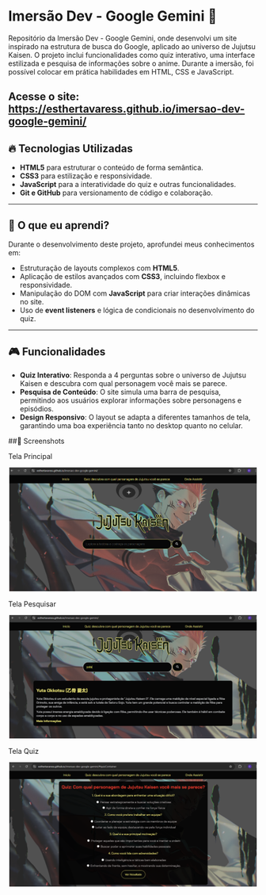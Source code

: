 # Imersão Dev - Google Gemini 🚀

Repositório da Imersão Dev - Google Gemini, onde desenvolvi um site inspirado na estrutura de busca do Google, aplicado ao universo de Jujutsu Kaisen. O projeto inclui funcionalidades como quiz interativo, uma interface estilizada e pesquisa de informações sobre o anime. Durante a imersão, foi possível colocar em prática habilidades em HTML, CSS e JavaScript.

Acesse o site: https://esthertavaress.github.io/imersao-dev-google-gemini/
---

## 🔥 Tecnologias Utilizadas

- **HTML5** para estruturar o conteúdo de forma semântica.
- **CSS3** para estilização e responsividade.
- **JavaScript** para a interatividade do quiz e outras funcionalidades.
- **Git e GitHub** para versionamento de código e colaboração.

---

## 📖 O que eu aprendi?

Durante o desenvolvimento deste projeto, aprofundei meus conhecimentos em:

- Estruturação de layouts complexos com **HTML5**.
- Aplicação de estilos avançados com **CSS3**, incluindo flexbox e responsividade.
- Manipulação do DOM com **JavaScript** para criar interações dinâmicas no site.
- Uso de **event listeners** e lógica de condicionais no desenvolvimento do quiz.

---

## 🎮 Funcionalidades

- **Quiz Interativo**: Responda a 4 perguntas sobre o universo de Jujutsu Kaisen e descubra com qual personagem você mais se parece.
- **Pesquisa de Conteúdo**: O site simula uma barra de pesquisa, permitindo aos usuários explorar informações sobre personagens e episódios.
- **Design Responsivo**: O layout se adapta a diferentes tamanhos de tela, garantindo uma boa experiência tanto no desktop quanto no celular.

##📸 Screenshots

Tela Principal
<p align="center">
  <img src="https://github.com/esthertavaress/imersao-dev-google-gemini/blob/main/imagens/readme/tela-principal.png" alt="Imagem da Pesquisa" width="500px">
</p>

Tela Pesquisar
<p align="center">
  <img src="https://github.com/esthertavaress/imersao-dev-google-gemini/blob/main/imagens/readme/pesquisa.png" alt="Imagem da Pesquisa" width="500px">
</p>

Tela Quiz
<p align="center">
  <img src="https://github.com/esthertavaress/imersao-dev-google-gemini/blob/main/imagens/readme/quizz.png" alt="Imagem da Pesquisa" width="500px">
</p>


